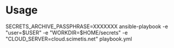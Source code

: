 Usage
=====

SECRETS_ARCHIVE_PASSPHRASE=XXXXXXX ansible-playbook -e "user=$USER" -e "WORKDIR=$HOME/secrets" -e "CLOUD_SERVER=cloud.scimetis.net" playbook.yml

